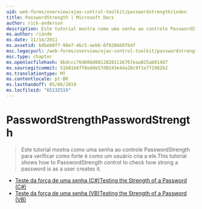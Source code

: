 ```yaml
---
uid: web-forms/overview/ajax-control-toolkit/passwordstrength/index
title: PasswordStrength | Microsoft Docs
author: rick-anderson
description: Este tutorial mostra como uma senha ao controle PasswordStrength para verificar como forte é como um usuário cria a ele.
ms.author: riande
ms.date: 11/14/2011
ms.assetid: bdbeb8f7-90e7-4bc5-aeb6-0f928660fb4f
msc.legacyurl: /web-forms/overview/ajax-control-toolkit/passwordstrength
msc.type: chapter
ms.openlocfilehash: 8bdccc76d606d00128281116767eaa825ab01487
ms.sourcegitcommit: 51b01b6ff8edde57d8243e4da28c9f1e7f1962b2
ms.translationtype: MT
ms.contentlocale: pt-BR
ms.lasthandoff: 05/06/2019
ms.locfileid: "65132519"
---
```

# <a name="passwordstrength"></a><span data-ttu-id="6576f-103">PasswordStrength</span><span class="sxs-lookup"><span data-stu-id="6576f-103">PasswordStrength</span></span>

> <span data-ttu-id="6576f-104">Este tutorial mostra como uma senha ao controle PasswordStrength para verificar como forte é como um usuário cria a ele.</span><span class="sxs-lookup"><span data-stu-id="6576f-104">This tutorial shows how to PasswordStrength control to check how strong a password is as a user creates it.</span></span>

- [<span data-ttu-id="6576f-105">Teste da força de uma senha (C#)</span><span class="sxs-lookup"><span data-stu-id="6576f-105">Testing the Strength of a Password (C#)</span></span>](testing-the-strength-of-a-password-cs.md)
- [<span data-ttu-id="6576f-106">Teste da força de uma senha (VB)</span><span class="sxs-lookup"><span data-stu-id="6576f-106">Testing the Strength of a Password (VB)</span></span>](testing-the-strength-of-a-password-vb.md)

